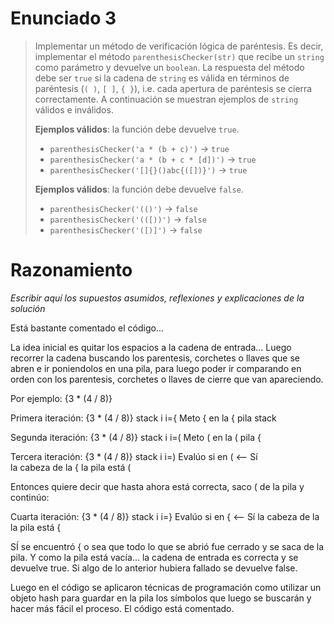 # Enunciado 3

> Implementar un método de verificación lógica de paréntesis. Es decir, implementar el método `parenthesisChecker(str)` que recibe un `string` como parámetro y devuelve un `boolean`. La respuesta del método debe ser `true` si la cadena de `string` es válida en términos de paréntesis (`( )`, `[ ]`, `{ }`), i.e. cada apertura de paréntesis se cierra correctamente. A continuación se muestran ejemplos de `string` válidos e inválidos.
> 
> **Ejemplos válidos**: la función debe devuelve `true`.
>
> - `parenthesisChecker('a * (b + c)')` → `true`
> - `parenthesisChecker('a * (b + c * [d])')` → `true`
> - `parenthesisChecker('[]{}()abc{([])}')` → `true`
>
> **Ejemplos válidos**: la función debe devuelve `false`.
>
> - `parenthesisChecker('(()')` → `false`
> - `parenthesisChecker('(([))')` → `false`
> - `parenthesisChecker('([)]')` → `false`

# Razonamiento

_Escribir aquí los supuestos asumidos, reflexiones y explicaciones de la solución_

Está bastante comentado el código...

La idea inicial es quitar los espacios a la cadena de entrada...
Luego recorrer la cadena buscando los parentesis, corchetes o llaves que se abren e ir poniendolos en una pila, para luego poder ir comparando en orden con los parentesis, 
corchetes o llaves de cierre que van apareciendo. 

Por ejemplo: {3 * (4 / 8)} 

Primera iteración:    {3 * (4 / 8)}                                        stack
                      i                i={      Meto { en la                {
                                                pila stack

Segunda iteración:   {3 * (4 / 8)}                                         stack
                          i            i=(      Meto ( en la                (
                                                pila                        {
                                                                                

Tercera iteración:   {3 * (4 / 8)}                                         stack
                                i      i=)      Evalúo si en                 (    <-- Sí  
                                                la cabeza de la              {
                                                la pila está (     

Entonces quiere decir que hasta ahora está correcta, saco ( de la pila y continúo:

Cuarta iteración:   {3 * (4 / 8)}                                         stack
                                i      i=}      Evalúo si en                {    <-- Sí                      la cabeza de la              
                                                la pila está {     

SÍ se encuentró { o sea que todo lo que se abrió fue cerrado y se saca de la pila. Y como la 
pila está vacía... la cadena de entrada es correcta y se devuelve true. Si algo de lo anterior hubiera fallado se devuelve false.

Luego en el código se aplicaron técnicas de programación como utilizar un objeto hash para guardar en la pila los símbolos que luego se buscarán y hacer más fácil el proceso. El código está comentado.
